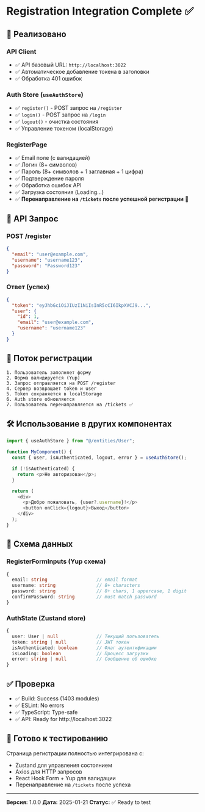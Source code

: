 # Registration Integration Complete ✅

## 🎯 Реализовано

### API Client
- ✅ API базовый URL: `http://localhost:3022`
- ✅ Автоматическое добавление токена в заголовки
- ✅ Обработка 401 ошибок

### Auth Store (`useAuthStore`)
- ✅ `register()` - POST запрос на `/register`
- ✅ `login()` - POST запрос на `/login`
- ✅ `logout()` - очистка состояния
- ✅ Управление токеном (localStorage)

### RegisterPage
- ✅ Email поле (с валидацией)
- ✅ Логин (8+ символов)
- ✅ Пароль (8+ символов + 1 заглавная + 1 цифра)
- ✅ Подтверждение пароля
- ✅ Обработка ошибок API
- ✅ Загрузка состояния (Loading...)
- ✅ **Перенаправление на `/tickets` после успешной регистрации** 🎉

## 📡 API Запрос

### POST /register
```json
{
  "email": "user@example.com",
  "username": "username123",
  "password": "Password123"
}
```

### Ответ (успех)
```json
{
  "token": "eyJhbGciOiJIUzI1NiIsInR5cCI6IkpXVCJ9...",
  "user": {
    "id": 1,
    "email": "user@example.com",
    "username": "username123"
  }
}
```

## 🔄 Поток регистрации

```
1. Пользователь заполняет форму
2. Форма валидируется (Yup)
3. Запрос отправляется на POST /register
4. Сервер возвращает token и user
5. Token сохраняется в localStorage
6. Auth store обновляется
7. Пользователь перенаправляется на /tickets ✅
```

## 🛠️ Использование в других компонентах

```typescript
import { useAuthStore } from "@/entities/User";

function MyComponent() {
  const { user, isAuthenticated, logout, error } = useAuthStore();

  if (!isAuthenticated) {
    return <p>Не авторизован</p>;
  }

  return (
    <div>
      <p>Добро пожаловать, {user?.username}!</p>
      <button onClick={logout}>Выход</button>
    </div>
  );
}
```

## 📝 Схема данных

### RegisterFormInputs (Yup схема)
```typescript
{
  email: string                  // email format
  username: string               // 8+ characters
  password: string               // 8+ chars, 1 uppercase, 1 digit
  confirmPassword: string        // must match password
}
```

### AuthState (Zustand store)
```typescript
{
  user: User | null              // Текущий пользователь
  token: string | null           // JWT токен
  isAuthenticated: boolean       // Флаг аутентификации
  isLoading: boolean             // Процесс загрузки
  error: string | null           // Сообщение об ошибке
}
```

## ✅ Проверка

- ✅ Build: Success (1403 modules)
- ✅ ESLint: No errors
- ✅ TypeScript: Type-safe
- ✅ API: Ready for http://localhost:3022

## 🚀 Готово к тестированию

Страница регистрации полностью интегрирована с:
- Zustand для управления состоянием
- Axios для HTTP запросов
- React Hook Form + Yup для валидации
- Перенаправление на `/tickets` после успеха

---

**Версия:** 1.0.0
**Дата:** 2025-01-21
**Статус:** ✅ Ready to test
